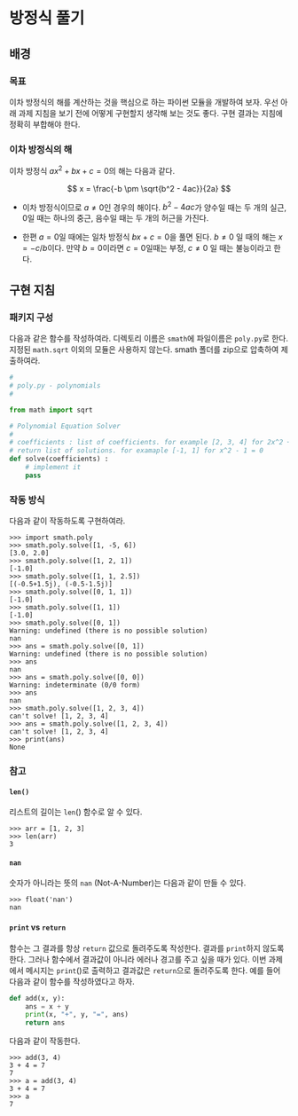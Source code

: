 # 방정식 풀기 

## 배경

### 목표

이차 방정식의 해를 계산하는 것을 핵심으로 하는 파이썬 모듈을 개발하여 보자.
우선 아래 과제 지침을 보기 전에 어떻게 구현할지 생각해 보는 것도 좋다. 구현
결과는 지침에 정확히 부합해야 한다.


### 이차 방정식의 해

이차 방정식 $ax^2 + bx + c = 0$의 해는 다음과 같다.

$$
x = \frac{-b \pm \sqrt{b^2 - 4ac}}{2a}
$$

- 이차 방정식이므로 $a \neq 0$인 경우의 해이다. $b^2 -4ac$가 양수일 때는 두
  개의 실근, 0일 때는 하나의 중근, 음수일 때는 두 개의 허근을 가진다.

- 한편 $a=0$일 때에는 일차 방정식 $bx+c =0$을 풀면 된다. $b\neq0$ 일 때의 해는
  $x=-c/b$이다. 만약 $b=0$이라면 $c=0$일때는 부정, $c\neq0$ 일 때는 불능이라고
  한다.


## 구현 지침

### 패키지 구성 

다음과 같은 함수를 작성하여라. 디렉토리 이름은 `smath`에 파일이름은
`poly.py`로 한다. 지정된 `math.sqrt` 이외의 모듈은 사용하지 않는다. smath
폴더를 zip으로 압축하여 제출하여라.

```python
# 
# poly.py - polynomials
#

from math import sqrt

# Polynomial Equation Solver
#
# coefficients : list of coefficients. for example [2, 3, 4] for 2x^2 + 3x + 4
# return list of solutions. for examaple [-1, 1] for x^2 - 1 = 0
def solve(coefficients) :
    # implement it
    pass
```


### 작동 방식

다음과 같이 작동하도록 구현하여라.

```
>>> import smath.poly
>>> smath.poly.solve([1, -5, 6])
[3.0, 2.0]
>>> smath.poly.solve([1, 2, 1])
[-1.0]
>>> smath.poly.solve([1, 1, 2.5])
[(-0.5+1.5j), (-0.5-1.5j)]
>>> smath.poly.solve([0, 1, 1])
[-1.0]
>>> smath.poly.solve([1, 1])
[-1.0]
>>> smath.poly.solve([0, 1])
Warning: undefined (there is no possible solution)
nan
>>> ans = smath.poly.solve([0, 1])
Warning: undefined (there is no possible solution)
>>> ans
nan
>>> ans = smath.poly.solve([0, 0])
Warning: indeterminate (0/0 form)
>>> ans
nan
>>> smath.poly.solve([1, 2, 3, 4])
can't solve! [1, 2, 3, 4]
>>> ans = smath.poly.solve([1, 2, 3, 4])
can't solve! [1, 2, 3, 4]
>>> print(ans)
None

```

### 참고

#### `len()`

리스트의 길이는 `len`() 함수로 알 수 있다.

```
>>> arr = [1, 2, 3]
>>> len(arr)
3
```

#### `nan`

숫자가 아니라는 뜻의 `nan` (Not-A-Number)는 다음과 같이 만들 수 있다.

```
>>> float('nan')
nan
```

#### `print` vs `return`

함수는 그 결과를 항상 `return` 값으로 돌려주도록 작성한다. 결과를 `print`하지
않도록 한다. 그러나 함수에서 결과값이 아니라 에러나 경고를 주고 싶을 때가
있다. 이번 과제에서 메시지는 `print`()로 출력하고 결과값은 `return`으로
돌려주도록 한다. 예를 들어 다음과 같이 함수를 작성하였다고 하자.

```python
def add(x, y):
	ans = x + y
	print(x, "+", y, "=", ans)
	return ans
```

다음과 같이 작동한다.

```
>>> add(3, 4)
3 + 4 = 7
7
>>> a = add(3, 4)
3 + 4 = 7
>>> a
7
```
